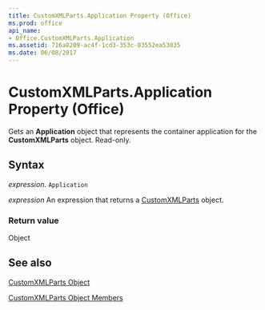 ```yaml
---
title: CustomXMLParts.Application Property (Office)
ms.prod: office
api_name:
- Office.CustomXMLParts.Application
ms.assetid: 716a8209-ac4f-1cd3-353c-03552ea53035
ms.date: 06/08/2017
---
```



# CustomXMLParts.Application Property (Office)

Gets an  **Application** object that represents the container application for the **CustomXMLParts** object. Read-only.


## Syntax

 _expression_. `Application`

 _expression_ An expression that returns a [CustomXMLParts](./Office.CustomXMLParts.md) object.


### Return value

Object


## See also


[CustomXMLParts Object](Office.CustomXMLParts.md)



[CustomXMLParts Object Members](./overview/Library-Reference/customxmlparts-members-office.md)

